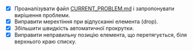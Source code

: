 - [x] Проаналізувати файл [CURRENT_PROBLEM.md](CURRENT_PROBLEM.md) і запропонувати вирішення проблеми.
- [x] Виправити мерехтіння при відпусканні елемента (drop).
- [x] Збільшити швидкість автоматичної прокрутки.
- [x] Виправити неправильну позицію елемента, що перетягується, біля верхнього краю списку.